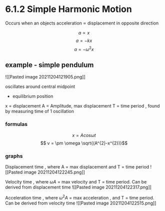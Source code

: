 # 6.1.2 Simple Harmonic Motion

Occurs when an objects acceleration $\propto$ displacement in opposite direction

$$a \propto x$$
$$a = -kx$$
$$a = -\omega^{2}x$$

## example - simple pendulum
![[Pasted image 20211204121905.png]]

oscillates around central midpoint 
- equilibrium position

x = displacement
A = Amplitude, max displacement
T = time period , found by measuring time of 1 oscillation

### formulas
$$x = Acos \omega t$$
$$ v = \pm \omega \sqrt{(A^{2}-x^{2})}$$

### graphs
Displacement time , where A  = max displacement and T = time period
![[Pasted image 20211204122245.png]]

Velocity time , where $\omega A$ = max velocity and T = time period. Can be derived from displacement time
![[Pasted image 20211204122317.png]]

Acceleration time , where $\omega^{2}A$ = max acceleration , and T = time period. Can be derived from velocity time
![[Pasted image 20211204122515.png]]